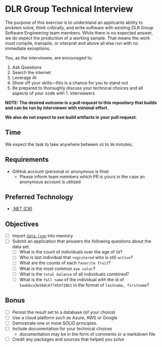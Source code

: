 # DLR Group Technical Interview

The purpose of this exercise is to understand an applicants ability to problem solve,
think critically, and write software with existing DLR Group Software Engineering team members. While there is no expected answer, we do expect the production of a working sample. That means the work must compile, transpile, or interpret and above all else run with no immediate exceptions.

You, as the interviewee, are encouraged to:

1. Ask Questions
1. Search the internet
1. Leverage AI
1. Show off your skills—this is a chance for you to stand out
1. Be prepared to thoroughly discuss your technical choices and all aspects of your code with 1. interviewers

**NOTE: The desired outcome is a pull request to this repository that builds and can be run by interviewer with minimal effort.**

**We also do not expect to see build artifacts in your pull request.**

## Time

We expect the task to take anywhere between `45` to `90` minutes.

## Requirements

- GitHub account (personal or anonymous is fine)
  - Please inform team members which PR is yours in the case an anonymous account is utilized

## Preferred Technology

- [.NET (C#)](https://www.microsoft.com/net)

## Objectives

- [ ] Import [`data.json`](data.json) into memory
- [ ] Submit an application that answers the following questions about the data set:
  - [ ] What is the count of individuals over the age of `50`?
  - [ ] Who is last individual that `registered` who is still `active`?
  - [ ] What are the counts of each `favorite fruit`?
  - [ ] What is the most common `eye color`?
  - [ ] What is the `total balance` of all individuals combined?
  - [ ] What is the `full name` of the individual with the id of `5aabbca3e58dc67745d720b1` in the format of `lastname, firstname`?

## Bonus

- [ ] Persist the result set to a database (of your choice)
- [ ] Use a cloud platform such as Azure, AWS or Google
- [ ] Demostrate one or more SOLID principles.
- [ ] Include documentation for your technical choices
  - documentation may be in the form of comments or a markdown file
- [ ] Credit any packages and sources that helped you solve